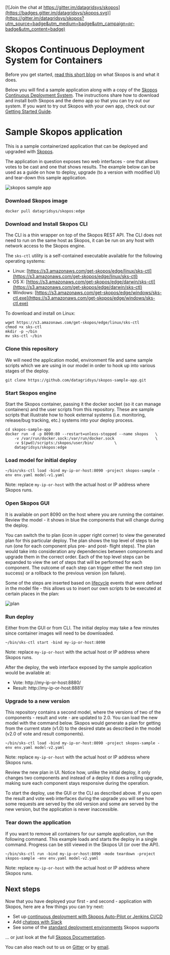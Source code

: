 [![Join the chat at https://gitter.im/datagridsys/skopos](https://badges.gitter.im/datagridsys/skopos.svg)](https://gitter.im/datagridsys/skopos?utm_source=badge&utm_medium=badge&utm_campaign=pr-badge&utm_content=badge)

Skopos Continuous Deployment System for Containers
===========================
Before you get started, [read this short blog](http://datagridsys.com/2017/04/18/introducing-skopos/) on what Skopos is and what it does. 

Below you will find a sample application along with a copy of the [Skopos Continuous Deployment System](http://datagridsys.com/skopos/). The instructions share how to download and install both Skopos and the demo app so that you can try out our system. If you want to try out Skopos with your own app, check out our [Getting Started Guide](http://skopos-beta.datagridsys.com/).

Sample Skopos application
===========================

This is a sample containerized application that can be deployed and upgraded with [Skopos](http://skopos-beta.datagridsys.com/).

The application in question exposes two web interfaces - one that allows votes to be cast and one that shows results. The example below can be used as a guide on how to deploy, upgrade (to a version with modified UI) and tear-down this sample application.

![skopos sample app](skopos-sample-app.png)

### Download Skopos image

```
docker pull datagridsys/skopos:edge
```

### Download and Install Skopos CLI
The CLI is a thin wrapper on top of the Skopos REST API. The CLI does not need to run on the same host as Skopos, it can be run on any host with network access to the Skopos engine.

The `sks-ctl` utility is a self-contained executable available for the following operating systems:

* Linux: [https://s3.amazonaws.com/get-skopos/edge/linux/sks-ctl](https://s3.amazonaws.com/get-skopos/edge/linux/sks-ctl)
* OS X: [https://s3.amazonaws.com/get-skopos/edge/darwin/sks-ctl](https://s3.amazonaws.com/get-skopos/edge/darwin/sks-ctl)
* Windows: [https://s3.amazonaws.com/get-skopos/edge/windows/sks-ctl.exe](https://s3.amazonaws.com/get-skopos/edge/windows/sks-ctl.exe)

To download and install on Linux:

```
wget https://s3.amazonaws.com/get-skopos/edge/linux/sks-ctl
chmod +x sks-ctl
mkdir -p ~/bin
mv sks-ctl ~/bin
```

### Clone this repository
We will need the application model, environment file and same sample scripts which we are using in our model in order to hook up into various stages of the deploy.

```
git clone https://github.com/datagridsys/skopos-sample-app.git
```


### Start Skopos engine

Start the Skopos container, passing it the docker socket (so it can manage containers) and the user scripts from this repository. These are sample scripts that illustrate how to hook external systems (i.e. monitoring, release/bug tracking, etc.)  systems into your deploy process.

```
cd skopos-sample-app
docker run -d -p 8090:80 --restart=unless-stopped --name skopos   \
    -v /var/run/docker.sock:/var/run/docker.sock                  \
    -v $(pwd)/scripts:/skopos/user/bin/         \
    datagridsys/skopos:edge
```

### Load model for initial deploy

```
~/bin/sks-ctl load -bind my-ip-or-host:8090 -project skopos-sample -env env.yaml model-v1.yaml
```
Note: replace `my-ip-or-host` with the actual host or IP address where Skopos runs.


### Open Skopos GUI
It is available on port 8090 on the host where you are running the container. Review the model - it shows in blue the components that will change during the deploy.

You can switch the to plan (icon in upper right corner) to view the generated plan for this particular deploy. The plan shows the top level of steps to be run (one for each component plus pre- and post- flight steps). The plan would take into consideration any dependencies between components and upgrade them in the correct order. Each of the top level steps can be expanded to view the set of steps that will be performed for each component. The outcome of each step can trigger either the next step (on success) or a rollback to the previous version (on failure).


Some of the steps are inserted based on [lifecycle](http://skopos-beta.datagridsys.com/LIFECYCLE-REF/#application-lifecycle) events that were defined in the model file - this allows us to insert our own scripts to be executed at certain places in the plan:

![plan](plan.png)


### Run deploy
Either from the GUI or from CLI. The initial deploy may take a few minutes since container images will need to be downloaded.

```
~/bin/sks-ctl start -bind my-ip-or-host:8090
```

Note: replace `my-ip-or-host` with the actual host or IP address where Skopos runs.

After the deploy, the web interface exposed by the sample application would be available at:

* Vote: http://my-ip-or-host:8880/
* Result: http://my-ip-or-host:8881/

### Upgrade to a new version
This repository contains a second model, where the versions of two of the components - result and vote - are updated to 2.0. You can load the new model with the command below. Skopos would generate a plan for getting from the current state (v1.0) to the desired state as described in the model (v2.0 of vote and result components).


```
~/bin/sks-ctl load -bind my-ip-or-host:8090 -project skopos-sample -env env.yaml model-v2.yaml
```

Note: replace `my-ip-or-host` with the actual host or IP address where Skopos runs.

Review the new plan in UI. Notice how, unlike the initial deploy, it only changes two components and instead of a deploy it does a rolling upgrade, making sure each component stays responsive during the operation.

To start the deploy, use the GUI or the CLI as described above. If you open the result and vote web interfaces during the upgrade you will see how some requests are served by the old version and some are served by the new version, but the application is never inaccessible.


### Tear down the application
If you want to remove all containers for our sample application, run the following command. This example loads and starts the deploy in a single command. Progress can be still viewed in the Skopos UI (or over the API).

```
~/bin/sks-ctl run -bind my-ip-or-host:8090 -mode teardown -project skopos-sample -env env.yaml model-v2.yaml
```

Note: replace `my-ip-or-host` with the actual host or IP address where Skopos runs.

## Next steps

Now that you have deployed your first - and second - application with Skopos, here are a few things you can try next:

- Set up [continuous deployment with Skopos Auto-Pilot or Jenkins CI/CD](http://skopos-beta.datagridsys.com/CICD/)
- Add [chatops with Slack](http://skopos-beta.datagridsys.com/CHATOPS/)
- See some of the [standard deployment environments](http://skopos-beta.datagridsys.com/TED-GUIDE/#standard-target-environment-files) Skopos supports

... or just look at the full [Skopos Documentation](http://skopos-beta.datagridsys.com/).

You can also reach out to us on [Gitter](https://gitter.im/datagridsys/skopos) or by [email](mailto:support@datagridsys.com).
